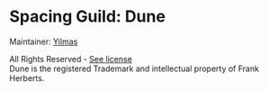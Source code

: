 Spacing Guild: Dune
=================

Maintainer: [Yilmas](http://forum.kerbalspaceprogram.com/members/85539-Yilmas)

All Rights Reserved - [See license](https://github.com/SpacingGuild/Dune/wiki/License) <br>
Dune is the registered Trademark and intellectual property of Frank Herberts.
